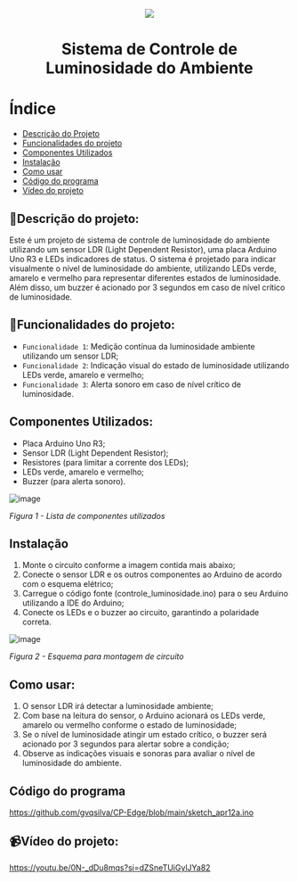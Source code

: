 <p align='center'>
  <img loading="lazy" src = "https://github.com/gvqsilva/CP-Edge/assets/110639916/e44b584a-f189-41b0-9876-63ff29b3bed5"/>
</p>
<h1 align="center">Sistema de Controle de Luminosidade do Ambiente</h1>

# Índice
* [Descrição do Projeto](#descrição-do-projeto)
* [Funcionalidades do projeto](#funcionalidades-do-projeto)
* [Componentes Utilizados](#componentes-utilizados)
* [Instalação](#instalação)
* [Como usar](#como-usar)
* [Código do programa](#código-do-programa)
* [Vídeo do projeto](#vídeo-do-projeto)
  
<h2 id="Descrição do Projeto">📖Descrição do projeto:</h2>
  Este é um projeto de sistema de controle de luminosidade do ambiente utilizando um sensor LDR (Light Dependent Resistor), uma placa Arduino Uno R3 e LEDs indicadores de status. O sistema é projetado para indicar visualmente o nível de luminosidade do ambiente, utilizando LEDs verde, amarelo e vermelho para representar diferentes estados de luminosidade. Além disso, um buzzer é acionado por 3 segundos em caso de nível crítico de luminosidade.


<h2 id="Funcionalidades">🔨Funcionalidades do projeto:</h2>

- `Funcionalidade 1`: Medição contínua da luminosidade ambiente utilizando um sensor LDR;
- `Funcionalidade 2`: Indicação visual do estado de luminosidade utilizando LEDs verde, amarelo e vermelho;
- `Funcionalidade 3`: Alerta sonoro em caso de nível crítico de luminosidade.


<h2 id="Componentes Utilizados">Componentes Utilizados:</h2>
<ul>
  <li>Placa Arduino Uno R3;</li>
  <li>Sensor LDR (Light Dependent Resistor);</li>
  <li>Resistores (para limitar a corrente dos LEDs);</li>
  <li>LEDs verde, amarelo e vermelho;</li>
  <li>Buzzer (para alerta sonoro).</li>

</ul>

![image](https://github.com/gvqsilva/CP-Edge/assets/110639916/289a19da-33aa-43b7-aab6-ebdd110d5710)

*Figura 1 - Lista de componentes utilizados*


<h2 id="Instalação">Instalação</h2>
<ol>
  <li>Monte o circuito conforme a imagem contida mais abaixo;</li>
  <li>Conecte o sensor LDR e os outros componentes ao Arduino de acordo com o esquema elétrico;</li>
  <li>Carregue o código fonte (controle_luminosidade.ino) para o seu Arduino utilizando a IDE do Arduino;</li>
  <li>Conecte os LEDs e o buzzer ao circuito, garantindo a polaridade correta.</li>
</ol>

![image](https://github.com/gvqsilva/CP-Edge/assets/110639916/93644266-4023-4767-8567-f42b565d79bc)

*Figura 2 - Esquema para montagem de circuito*

<h2 id="Como usar">Como usar:</h2>
<ol>
  <li>O sensor LDR irá detectar a luminosidade ambiente;</li>
  <li>Com base na leitura do sensor, o Arduino acionará os LEDs verde, amarelo ou vermelho conforme o estado de luminosidade;</li>
  <li>Se o nível de luminosidade atingir um estado crítico, o buzzer será acionado por 3 segundos para alertar sobre a condição;</li>
  <li>Observe as indicações visuais e sonoras para avaliar o nível de luminosidade do ambiente.</li>
</ol>

<h2 id="Código do programa">Código do programa</h2>

https://github.com/gvqsilva/CP-Edge/blob/main/sketch_apr12a.ino


<h2 id="Vídeo do projeto">📹Vídeo do projeto:</h2>

https://youtu.be/0N-_dDu8mqs?si=dZSneTUiGylJYa82
